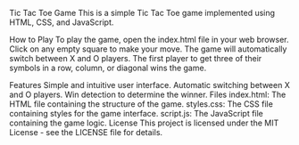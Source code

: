 Tic Tac Toe Game
This is a simple Tic Tac Toe game implemented using HTML, CSS, and JavaScript.

How to Play
To play the game, open the index.html file in your web browser. Click on any empty square to make your move. The game will automatically switch between X and O players. The first player to get three of their symbols in a row, column, or diagonal wins the game.

Features
Simple and intuitive user interface.
Automatic switching between X and O players.
Win detection to determine the winner.
Files
index.html: The HTML file containing the structure of the game.
styles.css: The CSS file containing styles for the game interface.
script.js: The JavaScript file containing the game logic.
License
This project is licensed under the MIT License - see the LICENSE file for details.
